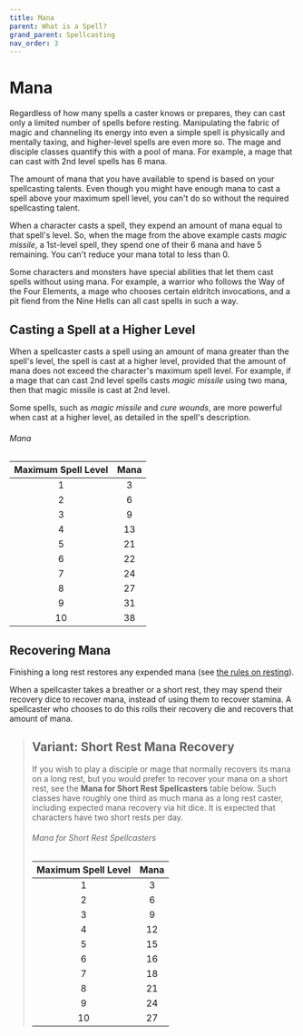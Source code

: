 ```yaml
---
title: Mana
parent: What is a Spell?
grand_parent: Spellcasting
nav_order: 3
---
```


# Mana
Regardless of how many spells a caster knows or prepares, they can cast only a limited number of spells before resting. Manipulating the fabric of magic and channeling its energy into even a simple spell is physically and mentally taxing, and higher-level spells are even more so. The mage and disciple classes quantify this with a pool of mana. For example, a mage that can cast with 2nd level spells has 6 mana.

The amount of mana that you have available to spend is based on your spellcasting talents. Even though you might have enough mana to cast a spell above your maximum spell level, you can't do so without the required spellcasting talent.

When a character casts a spell, they expend an amount of mana equal to that spell's level. So, when the mage from the above example casts *magic missile*, a 1st-level spell, they spend one of their 6 mana and have 5 remaining. You can't reduce your mana total to less than 0.

Some characters and monsters have special abilities that let them cast spells without using mana. For example, a warrior who follows the Way of the Four Elements, a mage who chooses certain eldritch invocations, and a pit fiend from the Nine Hells can all cast spells in such a way.

## Casting a Spell at a Higher Level
When a spellcaster casts a spell using an amount of mana greater than the spell's level, the spell is cast at a higher level, provided that the amount of mana does not exceed the character's maximum spell level. For example, if a mage that can cast 2nd level spells casts *magic missile* using two mana, then that magic missile is cast at 2nd level.

Some spells, such as *magic missile* and *cure wounds*, are more powerful when cast at a higher level, as detailed in the spell's description.

###### Mana

| Maximum Spell Level | Mana |
|:-------------------:|:----:|
| 1 | 3 |
| 2 | 6 |
| 3 | 9 |
| 4 | 13 |
| 5 | 21 |
| 6 | 22 |
| 7 | 24 |
| 8 | 27 |
| 9 | 31 |
| 10 | 38 |

## Recovering Mana
Finishing a long rest restores any expended mana (see [the rules on resting](https://stormchaserroleplaying.com/stormchaserRPG/Adventuring/Resting/)).

When a spellcaster takes a breather or a short rest, they may spend their recovery dice to recover mana, instead of using them to recover stamina. A spellcaster who chooses to do this rolls their recovery die and recovers that amount of mana.

> ## Variant: Short Rest Mana Recovery
> If you wish to play a disciple or mage that normally recovers its mana on a long rest, but you would prefer to recover your mana on a short rest, see the **Mana for Short Rest Spellcasters** table below. Such classes have roughly one third as much mana as a long rest caster, including expected mana recovery via hit dice. It is expected that characters have two short rests per day.
>
> 
> ###### Mana for Short Rest Spellcasters
> 
> | Maximum Spell Level | Mana |
> |:-------------------:|:----:|
> | 1 | 3 |
> | 2 | 6 |
> | 3 | 9 |
> | 4 | 12 |
> | 5 | 15 |
> | 6 | 16 |
> | 7 | 18 |
> | 8 | 21 |
> | 9 | 24 |
> | 10 | 27 |
